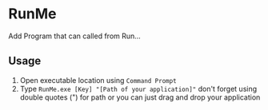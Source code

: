 # RunMe
Add Program that can called from Run...

## Usage
1. Open executable location using `Command Prompt`
2. Type `RunMe.exe [Key] "[Path of your application]"` don't forget using double quotes (") for path
or you can just drag and drop your application